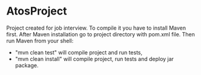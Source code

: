 # AtosProject
Project created for job interview.
To compile it you have to install Maven first.
After Maven installation go to project directory with pom.xml file. Then run Maven from your shell:
- "mvn clean test" will compile project and run tests,
- "mvn clean install" will compile project, run tests and deploy jar package. 
